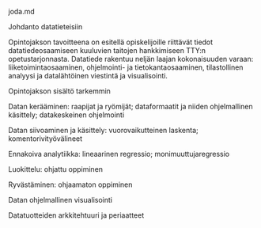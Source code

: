 joda.md

Johdanto datatieteisiin

Opintojakson tavoitteena on esitellä opiskelijoille riittävät tiedot datatiedeosaamiseen kuuluvien taitojen hankkimiseen TTY:n opetustarjonnasta. Datatiede rakentuu neljän laajan kokonaisuuden varaan: liiketoimintaosaaminen, ohjelmointi- ja tietokantaosaaminen, tilastollinen analyysi ja datalähtöinen viestintä ja visualisointi. 

Opintojakson sisältö tarkemmin

Datan kerääminen: raapijat ja ryömijät; dataformaatit ja niiden ohjelmallinen käsittely; datakeskeinen ohjelmointi

Datan siivoaminen ja käsittely: vuorovaikutteinen laskenta; komentorivityövälineet

Ennakoiva analytiikka: lineaarinen regressio; monimuuttujaregressio

Luokittelu: ohjattu oppiminen

Ryvästäminen: ohjaamaton oppiminen

Datan ohjelmallinen visualisointi

Datatuotteiden arkkitehtuuri ja periaatteet